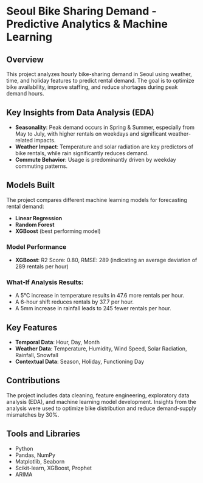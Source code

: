 # Seoul Bike Sharing Demand - Predictive Analytics & Machine Learning

## Overview
This project analyzes hourly bike-sharing demand in Seoul using weather, time, and holiday features to predict rental demand. The goal is to optimize bike availability, improve staffing, and reduce shortages during peak demand hours.

## Key Insights from Data Analysis (EDA)
- **Seasonality**: Peak demand occurs in Spring & Summer, especially from May to July, with higher rentals on weekdays and significant weather-related impacts.
- **Weather Impact**: Temperature and solar radiation are key predictors of bike rentals, while rain significantly reduces demand.
- **Commute Behavior**: Usage is predominantly driven by weekday commuting patterns.

## Models Built
The project compares different machine learning models for forecasting rental demand:
- **Linear Regression**
- **Random Forest**
- **XGBoost** (best performing model)

### Model Performance
- **XGBoost**: R2 Score: 0.80, RMSE: 289 (indicating an average deviation of 289 rentals per hour)
  
### What-If Analysis Results:
- A 5°C increase in temperature results in 47.6 more rentals per hour.
- A 6-hour shift reduces rentals by 37.7 per hour.
- A 5mm increase in rainfall leads to 245 fewer rentals per hour.

## Key Features
- **Temporal Data**: Hour, Day, Month
- **Weather Data**: Temperature, Humidity, Wind Speed, Solar Radiation, Rainfall, Snowfall
- **Contextual Data**: Season, Holiday, Functioning Day

## Contributions
The project includes data cleaning, feature engineering, exploratory data analysis (EDA), and machine learning model development. Insights from the analysis were used to optimize bike distribution and reduce demand-supply mismatches by 30%.

## Tools and Libraries
- Python
- Pandas, NumPy
- Matplotlib, Seaborn
- Scikit-learn, XGBoost, Prophet
- ARIMA
